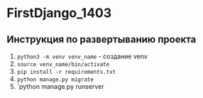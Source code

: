 # FirstDjango_1403
## Инструкция по развертыванию проекта

1. `python3 -m venv venv_name` - создание venv
2. `source venv_name/bin/activate`
3. `pip install -r requirements.txt`
4. `python manage.py migrate`
5. `python manage.py runserver
